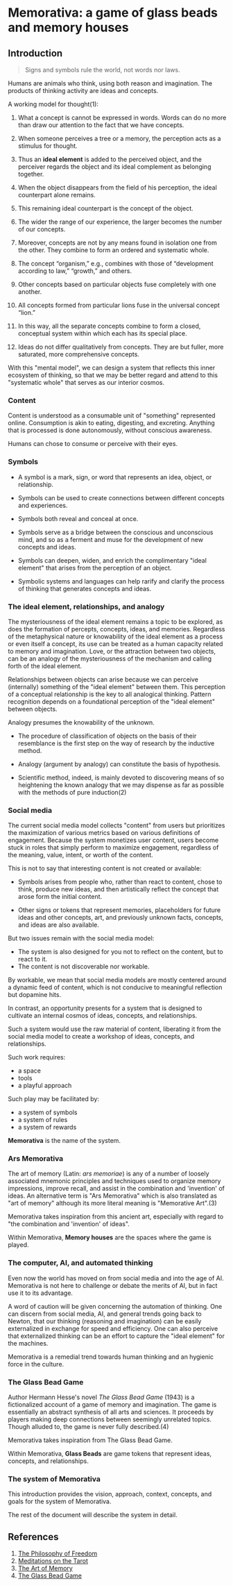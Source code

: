 # Memorativa: a game of glass beads and memory houses

## Introduction

> Signs and symbols rule the world, not words nor laws.

Humans are animals who think, using both reason and imagination. The products of  thinking activity are ideas and concepts.

A working model for thought(1):

1. What a concept is cannot be expressed in words. Words can do no more than draw our attention to the fact that we have concepts. 

2. When someone perceives a tree or a memory, the perception acts as a stimulus for thought.

3. Thus an **ideal element** is added to the perceived object, and the perceiver regards the object and its ideal complement as belonging together. 

4. When the object disappears from the field of his perception, the ideal counterpart alone remains. 

5. This remaining ideal counterpart is the concept of the object. 

6. The wider the range of our experience, the larger becomes the number of our concepts. 

7. Moreover, concepts are not by any means found in isolation one from the other. They combine to form an ordered and systematic whole. 

8. The concept “organism,” e.g., combines with those of “development according to law,” “growth,” and others. 

9. Other concepts based on particular objects fuse completely with one another.

10. All concepts formed from particular lions fuse in the universal concept “lion.” 

11. In this way, all the separate concepts combine to form a closed, conceptual system within which each has its special place. 

12. Ideas do not differ qualitatively from concepts. They are but fuller, more saturated, more comprehensive concepts. 

With this "mental model", we can design a system that reflects this inner ecosystem of thinking, so that we may be better regard and attend to this "systematic whole" that serves as our interior cosmos.

### Content

Content is understood as a consumable unit of "something" represented online. Consumption is akin to eating, digesting, and excreting. Anything that is processed is done autonomously, without conscious awareness.  

Humans can chose to consume or perceive with their eyes.

### Symbols

- A symbol is a mark, sign, or word that represents an idea, object, or relationship. 

- Symbols can be used to create connections between different concepts and experiences. 

- Symbols both reveal and conceal at once.

- Symbols serve as a bridge between the conscious and unconscious mind, and so as a ferment and muse for the development of new concepts and ideas.

- Symbols can deepen, widen, and enrich the complimentary "ideal element" that arises from the perception of an object.

- Symbolic systems and languages can help rarify and clarify the process of thinking that generates concepts and ideas.

### The ideal element, relationships, and analogy

The mysteriousness of the ideal element remains a topic to be explored, as does the formation of percepts, concepts, ideas, and memories. Regardless of the metaphysical nature or knowability of the ideal element as a process or even itself a concept, its use can be treated as a human capacity related to memory and imagination. Love, or the attraction between two objects, can be an analogy of the mysteriousness of the mechanism and calling forth of the ideal element.

Relationships between objects can arise because we can perceive (internally) something of the "ideal element" between them. This perception of a conceptual relationship is the key to all analogical thinking. Pattern recognition depends on a foundational perception of the "ideal element" between objects.

Analogy presumes the knowability of the unknown.

- The procedure of classification of objects on the basis of their resemblance is the first step on the way of research by the inductive method.

- Analogy (argument by analogy) can constitute the basis of hypothesis.

- Scientific method, indeed, is mainly devoted to discovering means of so heightening the known analogy that we may dispense as far as possible with the methods of pure induction(2)

### Social media

The current social media model collects "content" from users but prioritizes the maximization of various metrics based on various definitions of engagement. Because the system monetizes user content, users become stuck in roles that simply perform to maximize engagement, regardless of the meaning, value, intent, or worth of the content.

This is not to say that interesting content is not created or available:

- Symbols arises from people who, rather than react to content, chose to think, produce new ideas, and then artistically reflect the concept that arose form the initial content.

- Other signs or tokens that represent memories, placeholders for future ideas and other concepts, art, and previously unknown facts, concepts, and ideas are also available.

But two issues remain with the social media model:

- The system is also designed for you not to reflect on the content, but to react to it.
- The content is not discoverable nor workable.

By workable, we mean that social media models are mostly centered around a dynamic feed of content, which is not conducive to meaningful reflection but dopamine hits.

In contrast, an opportunity presents for a system that is designed to cultivate an internal cosmos of ideas, concepts, and relationships. 

Such a system would use the raw material of content, liberating it from the social media model to create a workshop of ideas, concepts, and relationships.

Such work requires: 

- a space
- tools
- a playful approach

Such play may be facilitated by:

- a system of symbols
- a system of rules
- a system of rewards

**Memorativa** is the name of the system.

### Ars Memorativa

The art of memory (Latin: *ars memoriae*) is any of a number of loosely associated mnemonic principles and techniques used to organize memory impressions, improve recall, and assist in the combination and 'invention' of ideas. An alternative term is "Ars Memorativa" which is also translated as "art of memory" although its more literal meaning is "Memorative Art".(3)

Memorativa takes inspiration from this ancient art, especially with regard to "the combination and 'invention' of ideas".

Within Memorativa, **Memory houses** are the spaces where the game is played.

### The computer, AI, and automated thinking

Even now the world has moved on from social media and into the age of AI. Memorativa is not here to challenge or debate the merits of AI, but in fact use it to its advantage.

A word of caution will be given concerning the automation of thinking. One can discern from social media, AI, and general trends going back to Newton, that our thinking (reasoning and imagination) can be easily externalized in exchange for speed and efficiency. One can also perceive that externalized thinking can be an effort to capture the "ideal element" for the machines.

Memorativa is a remedial trend towards human thinking and an hygienic force in the culture. 

### The Glass Bead Game

Author Hermann Hesse's novel *The Glass Bead Game* (1943) is a fictionalized account of a game of memory and imagination. The game is essentially an abstract synthesis of all arts and sciences. It proceeds by players making deep connections between seemingly unrelated topics. Though alluded to, the game is never fully described.(4)

Memorativa takes inspiration from The Glass Bead Game.

Within Memorativa, **Glass Beads** are game tokens that represent ideas, concepts, and relationships.

### The system of Memorativa

This introduction provides the vision, approach, context, concepts, and goals for the system of Memorativa.

The rest of the document will describe the system in detail.



## References

1. [The Philosophy of Freedom](https://en.wikipedia.org/wiki/The_Philosophy_of_Freedom)
2. [Meditations on the Tarot](https://en.wikipedia.org/wiki/Meditations_on_the_Tarot) 
3. [The Art of Memory](https://en.wikipedia.org/wiki/Art_of_memory)
4. [The Glass Bead Game](https://en.wikipedia.org/wiki/The_Glass_Bead_Game)